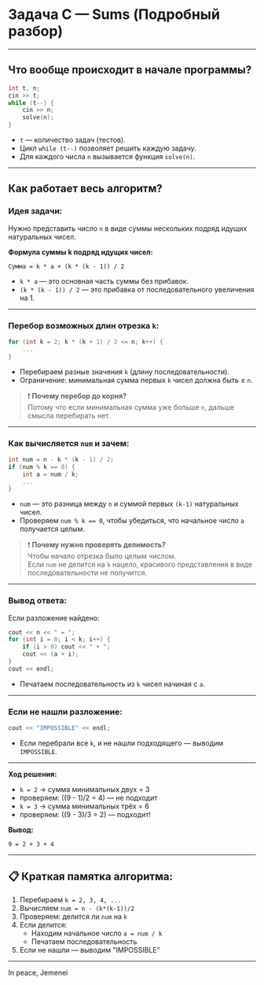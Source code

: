 # Задача C — Sums (Подробный разбор)

---

## Что вообще происходит в начале программы?

```cpp
int t, n;
cin >> t;
while (t--) {
    cin >> n;
    solve(n);
}
```

- `t` — количество задач (тестов).
- Цикл `while (t--)` позволяет решить каждую задачу.
- Для каждого числа `n` вызывается функция `solve(n)`.

---

## Как работает весь алгоритм?

### Идея задачи:

Нужно представить число `n` в виде суммы нескольких подряд идущих натуральных чисел.

**Формула суммы k подряд идущих чисел:**

```
Сумма = k * a + (k * (k - 1)) / 2
```

- `k * a` — это основная часть суммы без прибавок.
- `(k * (k - 1)) / 2` — это прибавка от последовательного увеличения на 1.

---

### Перебор возможных длин отрезка `k`:

```cpp
for (int k = 2; k * (k + 1) / 2 <= n; k++) {
    ...
}
```

- Перебираем разные значения `k` (длину последовательности).
- Ограничение: минимальная сумма первых `k` чисел должна быть ≤ `n`.

> ❗ **Почему перебор до корня?**  
> Потому что если минимальная сумма уже больше `n`, дальше смысла перебирать нет.

---

### Как вычисляется `num` и зачем:

```cpp
int num = n - k * (k - 1) / 2;
if (num % k == 0) {
    int a = num / k;
    ...
}
```

- `num` — это разница между `n` и суммой первых `(k-1)` натуральных чисел.
- Проверяем `num % k == 0`, чтобы убедиться, что начальное число `a` получается целым.

> ❗ **Почему нужно проверять делимость?**  
> Чтобы начало отрезка было целым числом.  
> Если `num` не делится на `k` нацело, красивого представления в виде последовательности не получится.

---

### Вывод ответа:

Если разложение найдено:

```cpp
cout << n << " = ";
for (int i = 0; i < k; i++) {
    if (i > 0) cout << " + ";
    cout << (a + i);
}
cout << endl;
```

- Печатаем последовательность из `k` чисел начиная с `a`.

---

### Если не нашли разложение:

```cpp
cout << "IMPOSSIBLE" << endl;
```

- Если перебрали все `k`, и не нашли подходящего — выводим `IMPOSSIBLE`.

---

**Ход решения:**
- `k = 2` → сумма минимальных двух = 3
- проверяем: \((9 - 1)/2 = 4\) — не подходит
- `k = 3` → сумма минимальных трёх = 6
- проверяем: \((9 - 3)/3 = 2\) — подходит!

**Вывод:**
```
9 = 2 + 3 + 4
```

---

## 📋 Краткая памятка алгоритма:

1. Перебираем `k = 2, 3, 4, ...`
2. Вычисляем `num = n - (k*(k-1))/2`
3. Проверяем: делится ли `num` на `k`
4. Если делится:
   - Находим начальное число `a = num / k`
   - Печатаем последовательность
5. Если не нашли — выводим "IMPOSSIBLE"

---
In peace, Jemenei
